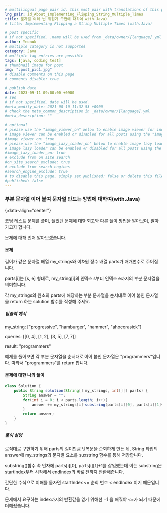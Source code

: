 ```yaml
---
# multilingual page pair id, this must pair with translations of this page. (This name must be unique)
lng_pair: id_About_Implementing_Flipping_String_Multiple_Times
title: 문자열 여러 번 뒤집기 구현에 대하여(with.Java)
# title: Implementing Flipping a String Multiple Times (with.Java)

# post specific
# if not specified, .name will be used from _data/owner/[language].yml
author: Yeonuk
# multiple category is not supported
category: Java
# multiple tag entries are possible
tags: [java, coding test]
# thumbnail image for post
img: ":post_pic1.jpg"
# disable comments on this page
# comments_disable: true

# publish date
date: 2023-09-11 09:00:00 +0900
# seo
# if not specified, date will be used.
#meta_modify_date: 2021-08-10 11:32:53 +0900
# check the meta_common_description in _data/owner/[language].yml
#meta_description: ""

# optional
# please use the "image_viewer_on" below to enable image viewer for individual pages or posts (_posts/ or [language]/_posts folders).
# image viewer can be enabled or disabled for all posts using the "image_viewer_posts: true" setting in _data/conf/main.yml.
#image_viewer_on: true
# please use the "image_lazy_loader_on" below to enable image lazy loader for individual pages or posts (_posts/ or [language]/_posts folders).
# image lazy loader can be enabled or disabled for all posts using the "image_lazy_loader_posts: true" setting in _data/conf/main.yml.
#image_lazy_loader_on: true
# exclude from on site search
#on_site_search_exclude: true
# exclude from search engines
#search_engine_exclude: true
# to disable this page, simply set published: false or delete this file
#published: false
---
```


<!-- outline-start -->

### 부분 문자열 이어 붙여 문자열 만드는 방법에 대하여(with.Java)

{:data-align="center"}

<!-- outline-end -->

코딩 테스트 문제를 풀며, 풀었던 문제에 대한 회고와 다른 풀이 방법을 알아보며, 알아가고자 합니다.

문제에 대해 먼저 알아보겠습니다.

#### 문제

길이가 같은 문자열 배열 my_strings와 이차원 정수 배열 parts가 매개변수로 주어집니다.

parts[i]는 [s, e] 형태로, my_string[i]의 인덱스 s부터 인덱스 e까지의 부분 문자열을 의미합니다.

각 my_strings의 원소의 parts에 해당하는 부분 문자열을 순서대로 이어 붙인 문자열을 return 하는 solution 함수를 작성해 주세요.

##### 입출력 예시

my_string: ["progressive", "hamburger", "hammer", "ahocorasick"]

queries: [[0, 4], [1, 2], [3, 5], [7, 7]]

result: "programmers"

예제를 풀어보면 각 부분 문자열을 순서대로 이어 붙인 문자열은 "programmers"입니다. 따라서 "programmers"를 return 합니다.

<!-- | i   | arr[i] | stk     |
| --- | ------ | ------- |
| 0   | 1      | []      |
| 1   | 4      | [1]     | -->

#### 문제에 대한 나의 풀이

```java
class Solution {
    public String solution(String[] my_strings, int[][] parts) {
        String answer = "";
        for(int i = 0; i < parts.length; i++){
            answer += my_strings[i].substring(parts[i][0], parts[i][1]+1);
        }
        return answer;
    }
}
```

##### 풀이 설명

로직대로 구현하기 위해 parts의 길이만큼 반복문을 순회하게 만든 뒤, String 타입의 answer에 my_strings의 문자열 요소를 substring 함수를 통해 저장합니다.

substring()함수 속 인자에 parts[i][0], parts[i][1]+1를 삽입했는데 이는 substring은 startIndex부터 시작해서 endIndex의 바로 전까지 반환해줍니다.

간단한 수식으로 이해를 돕자면 startIndex <= 순회 번호 < endIndex 이기 때문입니다.

문제에서 요구하는 index까지의 반환값을 얻기 위해선 +1 을 해줘야 <=가 되기 때문에 더해줬습니다.
